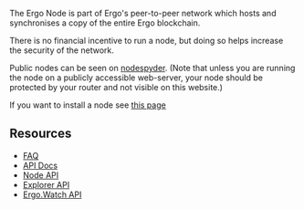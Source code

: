 The Ergo Node is part of Ergo's peer-to-peer network which hosts and synchronises a copy of the entire Ergo blockchain. 

There is no financial incentive to run a node, but doing so helps increase the security of the network.

Public nodes can be seen on [nodespyder](https://ergo.nodespyder.io/). (Note that unless you are running the node on a publicly accessible web-server, your node should be protected by your router and not visible on this website.)

If you want to install a node see [this page](install/)

## Resources

- [FAQ](install/faq.md)
- [API Docs](https://api.ergoplatform.com/api/v1/docs/)
- [Node API](https://git.io/fjqwb)
- [Explorer API](https://git.io/fjqwN)
- [Ergo.Watch API](https://ergo.watch/api/v0/docs)



